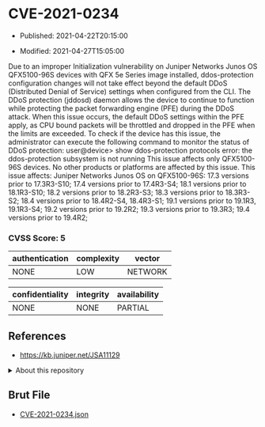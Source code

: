 # CVE-2021-0234

- Published: 2021-04-22T20:15:00

- Modified: 2021-04-27T15:05:00

Due to an improper Initialization vulnerability on Juniper Networks Junos OS QFX5100-96S devices with QFX 5e Series image installed, ddos-protection configuration changes will not take effect beyond the default DDoS (Distributed Denial of Service) settings when configured from the CLI. The DDoS protection (jddosd) daemon allows the device to continue to function while protecting the packet forwarding engine (PFE) during the DDoS attack. When this issue occurs, the default DDoS settings within the PFE apply, as CPU bound packets will be throttled and dropped in the PFE when the limits are exceeded. To check if the device has this issue, the administrator can execute the following command to monitor the status of DDoS protection: user@device> show ddos-protection protocols error: the ddos-protection subsystem is not running This issue affects only QFX5100-96S devices. No other products or platforms are affected by this issue. This issue affects: Juniper Networks Junos OS on QFX5100-96S: 17.3 versions prior to 17.3R3-S10; 17.4 versions prior to 17.4R3-S4; 18.1 versions prior to 18.1R3-S10; 18.2 versions prior to 18.2R3-S3; 18.3 versions prior to 18.3R3-S2; 18.4 versions prior to 18.4R2-S4, 18.4R3-S1; 19.1 versions prior to 19.1R3, 19.1R3-S4; 19.2 versions prior to 19.2R2; 19.3 versions prior to 19.3R3; 19.4 versions prior to 19.4R2;

### CVSS Score: **5**

| authentication | complexity | vector |
| --- | --- | --- |
| NONE | LOW | NETWORK |

| confidentiality | integrity | availability |
| --- | --- | --- |
| NONE | NONE | PARTIAL |

## References

* https://kb.juniper.net/JSA11129

<details>
<summary>About this repository</summary> 

  This repository is part of the project [Live Hack CVE](https://github.com/Live-Hack-CVE). Main website can be found [www.live-hack.org](https://www.live-hack.org) 
  
  Made by [Sn0wAlice](https://github.com/Sn0wAlice) for the people that care about security and need to have a feed of the latest CVEs. Hope you enjoy it, don't forget to star the repo and follow me on [Twitter](https://twitter.com/Sn0wAlice) and [Github](https://github.com/Sn0wAlice). And that is my [personnal website](https://www.alice-snow.me/)

  - [Home Page](https://github.com/Live-Hack-CVE)
  - [Framework](https://github.com/Live-Hack-CVE/cve-framework)
  - [CVE database](https://github.com/Live-Hack-CVE/full_database)
  - [Changelog](https://github.com/Live-Hack-CVE/Changelog)
</details>

## Brut File

* [CVE-2021-0234.json](https://raw.githubusercontent.com/Live-Hack-CVE/full_database/main/cves/2021/CVE-2021-0234.json)

